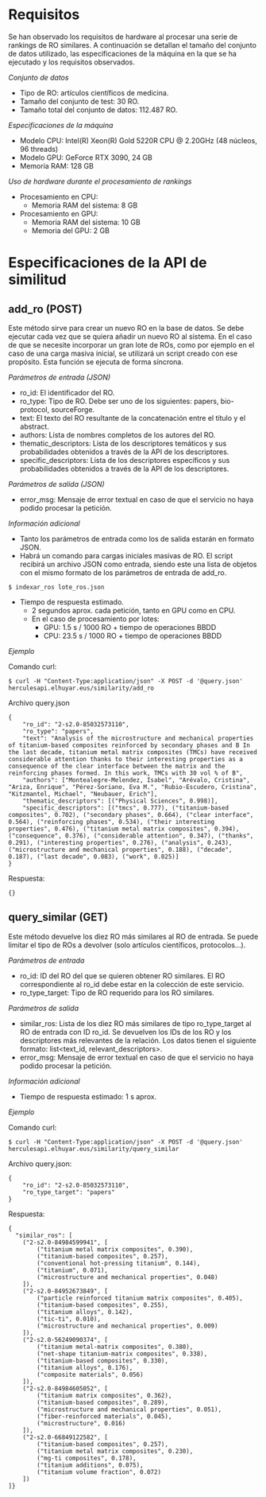 # Requisitos
Se han observado los requisitos de hardware al procesar una serie de rankings de RO similares. A continuación se detallan el tamaño del conjunto de datos utilizado, las especificaciones de la máquina en la que se ha ejecutado y los requisitos observados.

*Conjunto de datos*
- Tipo de RO: artículos científicos de medicina.
- Tamaño del conjunto de test: 30 RO.
- Tamaño total del conjunto de datos: 112.487 RO.

*Especificaciones de la máquina*
- Modelo CPU: Intel(R) Xeon(R) Gold 5220R CPU @ 2.20GHz (48 núcleos, 96 threads)
- Modelo GPU: GeForce RTX 3090, 24 GB
- Memoria RAM: 128 GB

*Uso de hardware durante el procesamiento de rankings*
- Procesamiento en CPU:
  - Memoria RAM del sistema: 8 GB
- Procesamiento en GPU:
  - Memoria RAM del sistema: 10 GB
  - Memoria del GPU: 2 GB


# Especificaciones de la API de similitud

## add_ro (POST)

Este método sirve para crear un nuevo RO en la base de datos. Se debe ejecutar cada vez que se quiera añadir un nuevo RO al sistema. En el caso de que se necesite incorporar un gran lote de ROs, como por ejemplo en el caso de una carga masiva inicial, se utilizará un script creado con ese propósito.
Esta función se ejecuta de forma síncrona. 

*Parámetros de entrada (JSON)*
- ro_id: El identificador del RO.
- ro_type: Tipo de RO. Debe ser uno de los siguientes: papers, bio-protocol, sourceForge.
- text: El texto del RO resultante de la concatenación entre el título y el abstract.
- authors: Lista de nombres completos de los autores del RO.
- thematic_descriptors: Lista de los descriptores temáticos y sus probabilidades obtenidos a través de la API de los descriptores.
- specific_descriptors: Lista de los descriptores específicos y sus probabilidades obtenidos a través de la API de los descriptores.

*Parámetros de salida (JSON)*
- error_msg: Mensaje de error textual en caso de que el servicio no haya podido procesar la petición.

*Información adicional*
- Tanto los parámetros de entrada como los de salida estarán en formato JSON.
- Habrá un comando para cargas iniciales masivas de RO. El script recibirá un archivo JSON como entrada, siendo este una lista de objetos con el mismo formato de los parámetros de entrada de add_ro.
```
$ indexar_ros lote_ros.json
```
- Tiempo de respuesta estimado.
  - 2 segundos aprox. cada petición, tanto en GPU como en CPU.
  - En el caso de procesamiento por lotes:
    - GPU: 1.5 s / 1000 RO + tiempo de operaciones BBDD
    - CPU: 23.5 s / 1000 RO + tiempo de operaciones BBDD

*Ejemplo*

Comando curl:
```
$ curl -H "Content-Type:application/json" -X POST -d '@query.json' herculesapi.elhuyar.eus/similarity/add_ro
```

Archivo query.json
```
{
    "ro_id": "2-s2.0-85032573110",
    "ro_type": "papers",
    "text": "Analysis of the microstructure and mechanical properties of titanium-based composites reinforced by secondary phases and B In the last decade, titanium metal matrix composites (TMCs) have received considerable attention thanks to their interesting properties as a consequence of the clear interface between the matrix and the reinforcing phases formed. In this work, TMCs with 30 vol % of B",
    "authors": ["Montealegre-Melendez, Isabel", "Arévalo, Cristina", "Ariza, Enrique", "Pérez-Soriano, Eva M.", "Rubio-Escudero, Cristina", "Kitzmantel, Michael", "Neubauer, Erich"],
    "thematic_descriptors": [("Physical Sciences", 0.998)],
    "specific_descriptors": [("tmcs", 0.777), ("titanium-based composites", 0.702), ("secondary phases", 0.664), ("clear interface", 0.564), ("reinforcing phases", 0.534), ("their interesting properties", 0.476), ("titanium metal matrix composites", 0.394), ("consequence", 0.376), ("considerable attention", 0.347), ("thanks", 0.291), ("interesting properties", 0.276), ("analysis", 0.243), ("microstructure and mechanical properties", 0.188), ("decade", 0.187), ("last decade", 0.083), ("work", 0.025)]
}
```

Respuesta:
```
{}
```

## query_similar (GET)

Este método devuelve los diez RO más similares al RO de entrada. Se puede limitar el tipo de ROs a devolver (solo artículos científicos, protocolos…).

*Parámetros de entrada*
- ro_id: ID del RO del que se quieren obtener RO similares. El RO correspondiente al ro_id debe estar en la colección de este servicio. 
- ro_type_target: Tipo de RO requerido para los RO similares.

*Parámetros de salida*
- similar_ros: Lista de los diez RO más similares de tipo ro_type_target al RO de entrada con ID ro_id. Se devuelven los IDs de los RO y los descriptores más relevantes de la relación. Los datos tienen el siguiente formato: list<text_id, relevant_descriptors>.
- error_msg: Mensaje de error textual en caso de que el servicio no haya podido procesar la petición.

*Información adicional*
- Tiempo de respuesta estimado: 1 s aprox.

*Ejemplo*

Comando curl:
```
$ curl -H "Content-Type:application/json" -X POST -d '@query.json' herculesapi.elhuyar.eus/similarity/query_similar
```

Archivo query.json:
```
{
    "ro_id": "2-s2.0-85032573110",
    "ro_type_target": "papers"
}
```

Respuesta:
```
{
  "similar_ros": [
    ("2-s2.0-84984599941", [
        ("titanium metal matrix composites", 0.390),
        ("titanium-based composites", 0.257),
        ("conventional hot-pressing titanium", 0.144),
        ("titanium", 0.071),
        ("microstructure and mechanical properties", 0.048)
    ]),
    ("2-s2.0-84952673849", [
        ("particle reinforced titanium matrix composites", 0.405),
        ("titanium-based composites", 0.255),
        ("titanium alloys", 0.142),
        ("tic-ti", 0.010),
        ("microstructure and mechanical properties", 0.009)
    ]),
    ("2-s2.0-56249090374", [
        ("titanium metal-matrix composites", 0.380),
        ("net-shape titanium-matrix composites", 0.338),
        ("titanium-based composites", 0.330),
        ("titanium alloys", 0.176),
        ("composite materials", 0.056)
    ]),
    ("2-s2.0-84984605052", [
        ("titanium matrix composites", 0.362),
        ("titanium-based composites", 0.289),
        ("microstructure and mechanical properties", 0.051),
        ("fiber-reinforced materials", 0.045),
        ("microstructure", 0.016)
    ]),
    ("2-s2.0-66849122582", [
        ("titanium-based composites", 0.257),
        ("titanium metal matrix composites", 0.230),
        ("mg-ti composites", 0.178),
        ("titanium additions", 0.075),
        ("titanium volume fraction", 0.072)
    ])
]}
```
